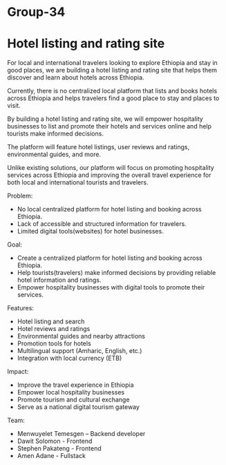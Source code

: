 # Group-34
# Hotel listing and rating site

For local and international travelers looking to explore Ethiopia and stay in good places, we are building a hotel listing and rating site that helps them discover and learn about hotels across Ethiopia.

Currently, there is no centralized local platform that lists and books hotels across Ethiopia and helps travelers find a good place to stay and places to visit. 

By building a hotel listing and rating site, we will empower hospitality businesses to list and promote their hotels and services online and help tourists make informed decisions.

The platform will feature hotel listings, user reviews and ratings, environmental guides, and more.

Unlike existing solutions, our platform will focus on promoting hospitality services across Ethiopia and improving the overall travel experience for both local and international tourists and travelers.

Problem:
- No local centralized platform for hotel listing and booking across Ethiopia.
- Lack of accessible and structured information for travelers.
- Limited digital tools(websites) for hotel businesses.

Goal:
- Create a centralized platform for hotel listing and booking across Ethiopia.
- Help tourists(travelers) make informed decisions by providing reliable hotel information and ratings.
- Empower hospitality businesses with digital tools to promote their services.

Features:
- Hotel listing and search
- Hotel reviews and ratings
- Environmental guides and nearby attractions
- Promotion tools for hotels
- Multilingual support (Amharic, English, etc.)
- Integration with local currency (ETB)

Impact:
- Improve the travel experience in Ethiopia
- Empower local hospitality businesses
- Promote tourism and cultural exchange
- Serve as a national digital tourism gateway

Team:
- Menwuyelet Temesgen – Backend developer
- Dawit Solomon - Frontend
- Stephen Pakateng - Frontend
- Amen Adane - Fullstack
